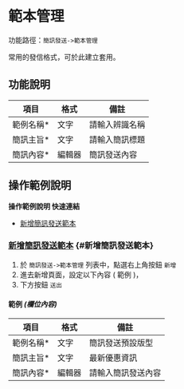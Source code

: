 # 範本管理

功能路徑：`簡訊發送->範本管理`

常用的發信格式，可於此建立套用。

## 功能說明

| 項目 | 格式 | 備註 |
| --- | --- | --- |
| 範例名稱* | 文字 | 請輸入辨識名稱 |
| 簡訊主旨* | 文字 | 請輸入簡訊標題 |
| 簡訊內容* | 編輯器 | 簡訊發送內容 |


## 操作範例說明

**操作範例說明 快速連結**

* [新增簡訊發送範本](/guide/sms-template#新增簡訊發送範本)

### [新增簡訊發送範本](/guide/sms-template#新增簡訊發送範本) {#新增簡訊發送範本}

1. 於 `簡訊發送->範本管理` 列表中，點選右上角按鈕 `新增` 
2. 進去新增頁面，設定以下內容 ( 範例 )，
3. 下方按鈕 `送出`

#### 範例 _(欄位內容)_

| 項目 | 格式 | 備註 |
| --- | --- | --- |
| 範例名稱* | 文字 | 簡訊發送預設版型 |
| 簡訊主旨* | 文字 | 最新優惠資訊 |
| 簡訊內容* | 編輯器 | 請輸入簡訊發送內容 |
